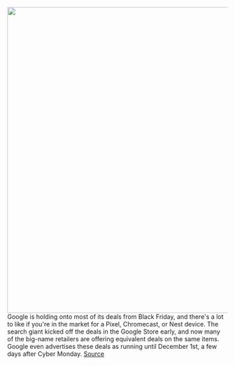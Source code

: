 <img src='https://cdn.vox-cdn.com/thumbor/7w6YdHbIZZ1p3c61iCsJC20TPBE=/0x0:2040x1360/1200x800/filters:focal(857x517:1183x843)/cdn.vox-cdn.com/uploads/chorus_image/image/70164963/ajohnson_210813_4713_0002.0.jpg' width='700px' /><br/>
Google is holding onto most of its deals from Black Friday, and there's a lot to like if you're in the market for a Pixel, Chromecast, or Nest device. The search giant kicked off the deals in the Google Store early, and now many of the big-name retailers are offering equivalent deals on the same items. Google even advertises these deals as running until December 1st, a few days after Cyber Monday.
<a href='https://www.theverge.com/22788031/google-black-friday-2021-deals-cyber-monday'> Source <a/>